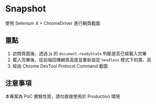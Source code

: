 # Snapshot

使用 Selenium 4 + ChromeDriver 進行網頁截圖

## 重點

1. 訪問頁面後，透過 js 的 `document.readyState` 判斷是否已經載入完畢
2. 載入完畢後，從前端回傳網頁高度並重新設定 `headless` 模式下的寬、高
3. 經由 Chrome DevTool Protocol Command 截圖

## 注意事項

本專案為 PoC 實驗性質，請勿直接使用於 Production 環境